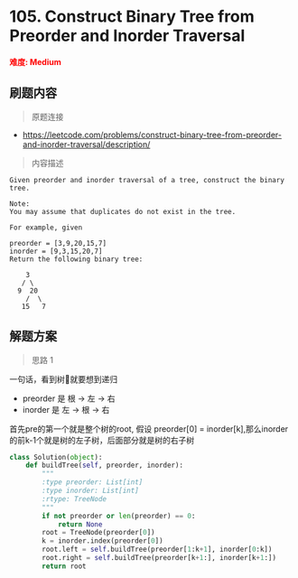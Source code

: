 # 105. Construct Binary Tree from Preorder and Inorder Traversal 

**<font color=red>难度: Medium</font>**

## 刷题内容

> 原题连接

* https://leetcode.com/problems/construct-binary-tree-from-preorder-and-inorder-traversal/description/

> 内容描述

```
Given preorder and inorder traversal of a tree, construct the binary tree.

Note:
You may assume that duplicates do not exist in the tree.

For example, given

preorder = [3,9,20,15,7]
inorder = [9,3,15,20,7]
Return the following binary tree:

    3
   / \
  9  20
    /  \
   15   7
```

## 解题方案

> 思路 1

一句话，看到树🌲就要想到递归

- preorder 是 根 -> 左 -> 右
- inorder  是 左 -> 根 -> 右

首先pre的第一个就是整个树的root, 假设 preorder[0] = inorder[k],那么inorder的前k-1个就是树的左子树，后面部分就是树的右子树

```python
class Solution(object):
    def buildTree(self, preorder, inorder):
        """
        :type preorder: List[int]
        :type inorder: List[int]
        :rtype: TreeNode
        """
        if not preorder or len(preorder) == 0:
            return None
        root = TreeNode(preorder[0])
        k = inorder.index(preorder[0])
        root.left = self.buildTree(preorder[1:k+1], inorder[0:k])
        root.right = self.buildTree(preorder[k+1:], inorder[k+1:])
        return root
```

